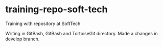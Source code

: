 # training-repo-soft-tech
Training with repository at SoftTech 

Writing in GitBash, GitBash and TortoiseGit directory.
Made a changes in develop branch.

